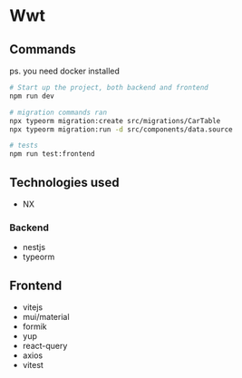 # Wwt

## Commands

ps. you need docker installed
```bash
# Start up the project, both backend and frontend
npm run dev

# migration commands ran
npx typeorm migration:create src/migrations/CarTable
npx typeorm migration:run -d src/components/data.source

# tests
npm run test:frontend
```

## Technologies used

 - NX

### Backend

 - nestjs
 - typeorm

## Frontend

 - vitejs
 - mui/material
 - formik
 - yup
 - react-query
 - axios
 - vitest
